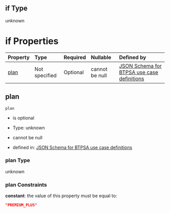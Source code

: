 ## if Type

unknown

# if Properties

| Property      | Type          | Required | Nullable       | Defined by                                                                                                                                                                                                                                  |
| :------------ | :------------ | :------- | :------------- | :------------------------------------------------------------------------------------------------------------------------------------------------------------------------------------------------------------------------------------------ |
| [plan](#plan) | Not specified | Optional | cannot be null | [JSON Schema for BTPSA use case definitions](btpsa-usecase-properties-services-items-allof-1-then-allof-23-then-allof-1-if-properties-plan.md "undefined#/properties/services/items/allOf/1/then/allOf/23/then/allOf/1/if/properties/plan") |

## plan



`plan`

*   is optional

*   Type: unknown

*   cannot be null

*   defined in: [JSON Schema for BTPSA use case definitions](btpsa-usecase-properties-services-items-allof-1-then-allof-23-then-allof-1-if-properties-plan.md "undefined#/properties/services/items/allOf/1/then/allOf/23/then/allOf/1/if/properties/plan")

### plan Type

unknown

### plan Constraints

**constant**: the value of this property must be equal to:

```json
"PREMIUM_PLUS"
```
